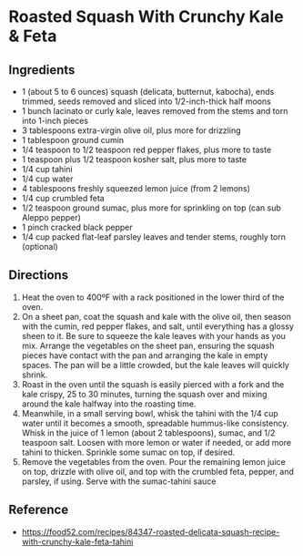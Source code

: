 # Roasted Squash With Crunchy Kale & Feta

## Ingredients

* 1 (about 5 to 6 ounces) squash (delicata, butternut, kabocha), ends trimmed, seeds removed and sliced into 1/2-inch-thick half moons
* 1 bunch lacinato or curly kale, leaves removed from the stems and torn into 1-inch pieces
* 3 tablespoons extra-virgin olive oil, plus more for drizzling
* 1 tablespoon ground cumin
* 1/4 teaspoon to 1/2 teaspoon red pepper flakes, plus more to taste
* 1 teaspoon plus 1/2 teaspoon kosher salt, plus more to taste
* 1/4 cup tahini
* 1/4 cup water
* 4 tablespoons freshly squeezed lemon juice (from 2 lemons)
* 1/4 cup crumbled feta
* 1/2 teaspoon ground sumac, plus more for sprinkling on top (can sub Aleppo pepper)
* 1 pinch cracked black pepper
* 1/4 cup packed flat-leaf parsley leaves and tender stems, roughly torn (optional)

## Directions

1. Heat the oven to 400ºF with a rack positioned in the lower third of the oven.
2. On a sheet pan, coat the squash and kale with the olive oil, then season with the cumin, red pepper flakes, and salt, until everything has a glossy sheen to it. Be sure to squeeze the kale leaves with your hands as you mix. Arrange the vegetables on the sheet pan, ensuring the squash pieces have contact with the pan and arranging the kale in empty spaces. The pan will be a little crowded, but the kale leaves will quickly shrink.
3. Roast in the oven until the squash is easily pierced with a fork and the kale crispy, 25 to 30 minutes, turning the squash over and mixing around the kale halfway into the roasting time.
4. Meanwhile, in a small serving bowl, whisk the tahini with the 1/4 cup water until it becomes a smooth, spreadable hummus-like consistency. Whisk in the juice of 1 lemon (about 2 tablespoons), sumac, and 1/2 teaspoon salt. Loosen with more lemon or water if needed, or add more tahini to thicken. Sprinkle some sumac on top, if desired.
5. Remove the vegetables from the oven. Pour the remaining lemon juice on top, drizzle with olive oil, and top with the crumbled feta, pepper, and parsley, if using. Serve with the sumac-tahini sauce

## Reference

* <https://food52.com/recipes/84347-roasted-delicata-squash-recipe-with-crunchy-kale-feta-tahini>